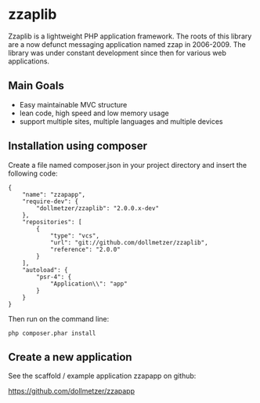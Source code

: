zzaplib
=======

Zzaplib is a lightweight PHP application framework.
The roots of this library are a now defunct messaging application named zzap
in 2006-2009.
The library was under constant development since then for various web applications.

Main Goals
----------

- Easy maintainable MVC structure
- lean code, high speed and low memory usage
- support multiple sites, multiple languages and multiple devices

Installation using composer
---------------------------
Create a file named composer.json in your project directory and
insert the following code:

    {
        "name": "zzapapp",
        "require-dev": {
            "dollmetzer/zzaplib": "2.0.0.x-dev"
        },
        "repositories": [
            {
                "type": "vcs",
                "url": "git://github.com/dollmetzer/zzaplib",
                "reference": "2.0.0"
            }
        ],
        "autoload": {
            "psr-4": {
                "Application\\": "app"
            }
        }
    }

Then run on the command line:

    php composer.phar install

Create a new application
------------------------
See the scaffold / example application zzapapp on github:

https://github.com/dollmetzer/zzapapp